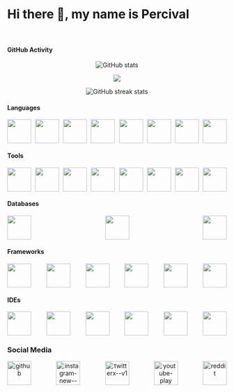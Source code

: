 # Hi there 👋, my name is Percival

<br>

#### GitHub Activity
<div align="center">

![GitHub stats](https://github-readme-stats.vercel.app/api?username=Palpatine0&show_icons=true&count_private=true)

![](http://github-profile-summary-cards.vercel.app/api/cards/profile-details?username=Palpatine0&theme=default)

![GitHub streak stats](https://streak-stats.demolab.com/?user=Palpatine0)


</div>

#### Languages

<div style="display: flex;justify-content: space-between" align="center">
<img width="55" src="https://cdn.jsdelivr.net/gh/devicons/devicon@latest/icons/java/java-original.svg" />
<img width="55" src="https://cdn.jsdelivr.net/gh/devicons/devicon@latest/icons/python/python-original.svg" />
<img width="55" src="https://cdn.jsdelivr.net/gh/devicons/devicon@latest/icons/html5/html5-original.svg" />
<img width="55" src="https://cdn.jsdelivr.net/gh/devicons/devicon@latest/icons/css3/css3-original.svg" />
<img width="55" src="https://cdn.jsdelivr.net/gh/devicons/devicon@latest/icons/javascript/javascript-plain.svg" />
<img width="55" src="https://cdn.jsdelivr.net/gh/devicons/devicon@latest/icons/json/json-original.svg" />
<img width="55" src="https://cdn.jsdelivr.net/gh/devicons/devicon@latest/icons/bash/bash-original.svg" />
<img width="55" src="https://cdn.jsdelivr.net/gh/devicons/devicon@latest/icons/php/php-original.svg" />
</div>

#### Tools

<div style="display: flex;justify-content: space-between" align="center">

<img width="55" src="https://cdn.jsdelivr.net/gh/devicons/devicon@latest/icons/git/git-original.svg" />
<img width="55" src="https://cdn.jsdelivr.net/gh/devicons/devicon@latest/icons/rabbitmq/rabbitmq-original.svg" />
<img width="55" src="https://cdn.jsdelivr.net/gh/devicons/devicon@latest/icons/elasticsearch/elasticsearch-original.svg" />
<img width="55" src="https://cdn.jsdelivr.net/gh/devicons/devicon@latest/icons/postman/postman-original.svg" />
<img width="55" src="https://cdn.jsdelivr.net/gh/devicons/devicon@latest/icons/swagger/swagger-original.svg" />
<img width="55" src="https://cdn.jsdelivr.net/gh/devicons/devicon@latest/icons/docker/docker-original.svg" />
<img width="55" src="https://cdn.jsdelivr.net/gh/devicons/devicon@latest/icons/maven/maven-original.svg" />
<img width="55" src="https://cdn.jsdelivr.net/gh/devicons/devicon@latest/icons/nginx/nginx-original.svg" />

</div>

#### Databases

<div style="display: flex;justify-content: space-between" align="center">
<img width="55" src="https://cdn.jsdelivr.net/gh/devicons/devicon@latest/icons/mysql/mysql-original.svg" />
<img width="55" src="https://cdn.jsdelivr.net/gh/devicons/devicon@latest/icons/mongodb/mongodb-original.svg" />
<img width="55" src="https://cdn.jsdelivr.net/gh/devicons/devicon@latest/icons/redis/redis-original.svg" />

</div>

#### Frameworks

<div style="display: flex;justify-content: space-between" align="center">

<img width="55" src="https://cdn.jsdelivr.net/gh/devicons/devicon@latest/icons/spring/spring-original.svg" />
<img width="55" src="https://cdn.jsdelivr.net/gh/devicons/devicon@latest/icons/vuejs/vuejs-original.svg" />
<img width="55" src="https://cdn.jsdelivr.net/gh/devicons/devicon@latest/icons/vuetify/vuetify-original.svg" />
<img width="55" src="https://cdn.jsdelivr.net/gh/devicons/devicon@latest/icons/react/react-original.svg" />
<img width="55" src="https://cdn.jsdelivr.net/gh/devicons/devicon@latest/icons/bootstrap/bootstrap-original.svg" />
<img width="55" src="https://cdn.jsdelivr.net/gh/devicons/devicon@latest/icons/django/django-plain.svg" />

</div>

#### IDEs

<div style="display: flex;justify-content: space-between" align="center">

<img width="55" src="https://cdn.jsdelivr.net/gh/devicons/devicon@latest/icons/intellij/intellij-original.svg" />
<img width="55" src="https://cdn.jsdelivr.net/gh/devicons/devicon@latest/icons/webstorm/webstorm-original.svg" />
<img width="55" src="https://cdn.jsdelivr.net/gh/devicons/devicon@latest/icons/pycharm/pycharm-original.svg" />
<img width="55" src="https://cdn.jsdelivr.net/gh/devicons/devicon@latest/icons/clion/clion-original.svg" />
<img width="55" src="https://cdn.jsdelivr.net/gh/devicons/devicon@latest/icons/phpstorm/phpstorm-original.svg" />
<img width="55" src="https://cdn.jsdelivr.net/gh/devicons/devicon@latest/icons/androidstudio/androidstudio-original.svg" />

</div>

### Social Media

<div style="display: flex;justify-content: space-between" align="center">
    <img width="55" height="55" src="https://img.icons8.com/nolan/512/github.png" alt="github" href="https://github.com/Palpatine0"/>
    <img width="55" height="55" src="https://img.icons8.com/color/480/instagram-new--v1.png" alt="instagram-new--v1" href="https://www.instagram.com/0thespian0/"/>
    <img width="55" height="55" src="https://img.icons8.com/color/480/twitterx--v1.png" alt="twitterx--v1" href="https://twitter.com/0DonPercival0"/>
    <img width="55" height="55" src="https://img.icons8.com/color/480/youtube-play.png" alt="youtube-play" href="https://www.youtube.com/channel/sheevpalpatine6814"/>
    <img width="55" height="55" src="https://img.icons8.com/color/480/reddit.png" alt="reddit" href="https://www.reddit.com/user/0Percival0"/>
</div>
          
